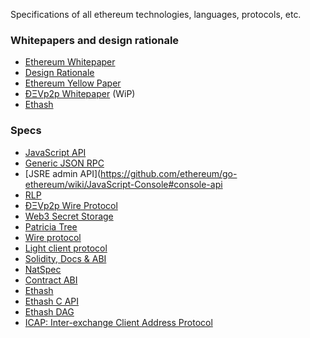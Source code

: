 Specifications of all ethereum technologies, languages, protocols, etc.

### Whitepapers and design rationale

- [Ethereum Whitepaper](https://github.com/ethereum/wiki/wiki/White-Paper)
- [Design Rationale](https://github.com/ethereum/wiki/wiki/Design-Rationale)
- [Ethereum Yellow Paper](http://gavwood.com/Paper.pdf)
- [ÐΞVp2p Whitepaper](https://github.com/ethereum/wiki/wiki/libp2p-Whitepaper) (WiP)
- [Ethash](https://github.com/ethereum/wiki/wiki/Ethash)

### Specs

- [JavaScript API](https://github.com/ethereum/wiki/wiki/JavaScript-API#a)
- [Generic JSON RPC](https://github.com/ethereum/wiki/wiki/JSON-RPC)
- [JSRE admin API](https://github.com/ethereum/go-ethereum/wiki/JavaScript-Console#console-api
- [RLP](https://github.com/ethereum/wiki/wiki/RLP)
- [ÐΞVp2p Wire Protocol](https://github.com/ethereum/wiki/wiki/%C3%90%CE%9EVp2p-Wire-Protocol)
- [Web3 Secret Storage](https://github.com/ethereum/wiki/wiki/Web3-Secret-Storage-Definition)
- [Patricia Tree](https://github.com/ethereum/wiki/wiki/Patricia-Tree)
- [Wire protocol](https://github.com/ethereum/wiki/wiki/Ethereum-Wire-Protocol)
- [Light client protocol](https://github.com/ethereum/wiki/wiki/Light-client-protocol)
- [Solidity, Docs & ABI](https://github.com/ethereum/wiki/wiki/Solidity,-Docs-and-ABI)
- [NatSpec](https://github.com/ethereum/wiki/wiki/Ethereum-Natural-Specification-Format)
- [Contract ABI](https://github.com/ethereum/wiki/wiki/Ethereum-Contract-ABI)
- [Ethash](https://github.com/ethereum/wiki/wiki/Ethash)
- [Ethash C API](https://github.com/ethereum/wiki/wiki/Ethash-C-API)
- [Ethash DAG](https://github.com/ethereum/wiki/wiki/Ethash-DAG)
- [ICAP: Inter-exchange Client Address Protocol](https://github.com/ethereum/wiki/wiki/ICAP:-Inter-exchange-Client-Address-Protocol)
